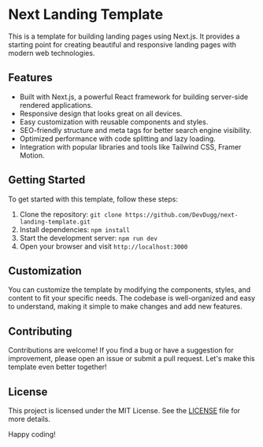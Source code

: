 # Next Landing Template

This is a template for building landing pages using Next.js. It provides a starting point for creating beautiful and responsive landing pages with modern web technologies.

## Features

- Built with Next.js, a powerful React framework for building server-side rendered applications.
- Responsive design that looks great on all devices.
- Easy customization with reusable components and styles.
- SEO-friendly structure and meta tags for better search engine visibility.
- Optimized performance with code splitting and lazy loading.
- Integration with popular libraries and tools like Tailwind CSS, Framer Motion.

## Getting Started

To get started with this template, follow these steps:

1. Clone the repository: `git clone https://github.com/DevDugg/next-landing-template.git`
2. Install dependencies: `npm install`
3. Start the development server: `npm run dev`
4. Open your browser and visit `http://localhost:3000`

## Customization

You can customize the template by modifying the components, styles, and content to fit your specific needs. The codebase is well-organized and easy to understand, making it simple to make changes and add new features.

## Contributing

Contributions are welcome! If you find a bug or have a suggestion for improvement, please open an issue or submit a pull request. Let's make this template even better together!

## License

This project is licensed under the MIT License. See the [LICENSE](./LICENSE) file for more details.

Happy coding!
